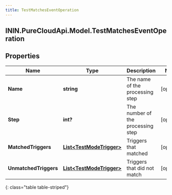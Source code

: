 ```yaml
---
title: TestMatchesEventOperation
---
```

## ININ.PureCloudApi.Model.TestMatchesEventOperation

## Properties

|Name | Type | Description | Notes|
|------------ | ------------- | ------------- | -------------|
| **Name** | **string** | The name of the processing step | [optional] |
| **Step** | **int?** | The number of the processing step | [optional] |
| **MatchedTriggers** | [**List&lt;TestModeTrigger&gt;**](TestModeTrigger.html) | Triggers that matched | [optional] |
| **UnmatchedTriggers** | [**List&lt;TestModeTrigger&gt;**](TestModeTrigger.html) | Triggers that did not match | [optional] |
{: class="table table-striped"}


